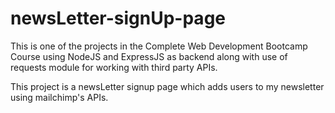 # newsLetter-signUp-page

This is one of the projects in the Complete Web Development Bootcamp Course using NodeJS and ExpressJS as backend along with use of requests module for working with third party APIs.

This project is a newsLetter signup page which adds users to my newsletter using mailchimp's APIs.
